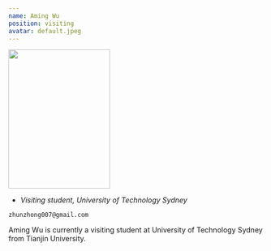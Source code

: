 ```yaml
---
name: Aming Wu
position: visiting
avatar: default.jpeg
---
```


<img width="200" height="275" src="{{site.baseurl}}/images/people/{{page.avatar}}" data-action="zoom">

- _Visiting student, University of Technology Sydney_<br>
<!--- _Science coach. Collaborator. Transdisciplinary optimist._-->

<i class="fa fa-envelope-o"></i> `zhunzhong007@gmail.com`

Aming Wu is currently a visiting student at University of Technology Sydney from Tianjin University.

